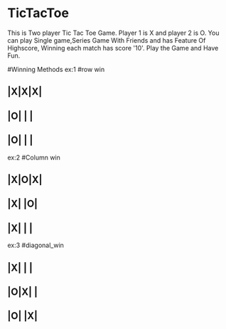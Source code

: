 # TicTacToe
This is Two player Tic Tac Toe Game. Player 1 is X and player 2 is O. You can play Single game,Series Game With Friends and has Feature Of Highscore, Winning each match has score '10'. Play the Game and Have Fun.  

#Winning Methods
ex:1
#row win

|X|X|X|
-------
|O| | |
-------
|O| | |
-------

ex:2
#Column win

|X|O|X|
-------
|X| |O|
-------
|X| | |
-------

ex:3
#diagonal_win

|X| | |
-------
|O|X| |
-------
|O| |X|
-------
